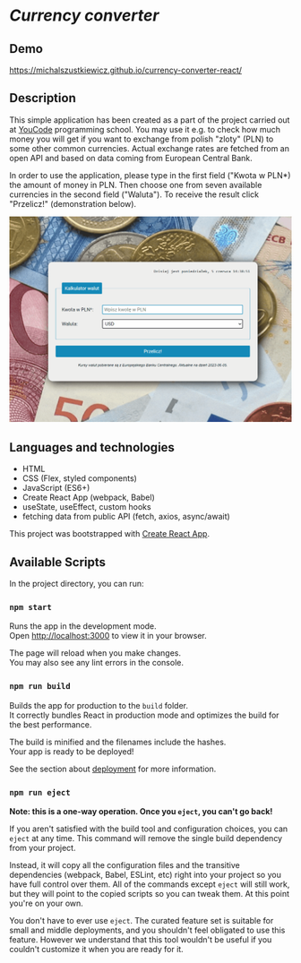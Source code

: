 # *Currency converter*

## Demo

https://michalszustkiewicz.github.io/currency-converter-react/

## Description

This simple application has been created as a part of the project carried out at [YouCode](https://youcode.pl/) programming school. You may use it e.g. to check how much money you will get if you want to exchange from polish "zloty" (PLN) to some other common currencies. Actual exchange rates are fetched from an open API and based on data coming from European Central Bank.

In order to use the application, please type in the first field ("Kwota w PLN*) the amount of money in PLN. Then choose one from seven available currencies in the second field ("Waluta"). To receive the result click "Przelicz!" (demonstration below).

![action](public/images/currency.gif)

## Languages and technologies

- HTML
- CSS (Flex, styled components)
- JavaScript (ES6+)
- Create React App (webpack, Babel)
- useState, useEffect, custom hooks
- fetching data from public API (fetch, axios, async/await)

This project was bootstrapped with [Create React App](https://github.com/facebook/create-react-app).

## Available Scripts

In the project directory, you can run:

### `npm start`

Runs the app in the development mode.\
Open [http://localhost:3000](http://localhost:3000) to view it in your browser.

The page will reload when you make changes.\
You may also see any lint errors in the console.

### `npm run build`

Builds the app for production to the `build` folder.\
It correctly bundles React in production mode and optimizes the build for the best performance.

The build is minified and the filenames include the hashes.\
Your app is ready to be deployed!

See the section about [deployment](https://facebook.github.io/create-react-app/docs/deployment) for more information.

### `npm run eject`

**Note: this is a one-way operation. Once you `eject`, you can't go back!**

If you aren't satisfied with the build tool and configuration choices, you can `eject` at any time. This command will remove the single build dependency from your project.

Instead, it will copy all the configuration files and the transitive dependencies (webpack, Babel, ESLint, etc) right into your project so you have full control over them. All of the commands except `eject` will still work, but they will point to the copied scripts so you can tweak them. At this point you're on your own.

You don't have to ever use `eject`. The curated feature set is suitable for small and middle deployments, and you shouldn't feel obligated to use this feature. However we understand that this tool wouldn't be useful if you couldn't customize it when you are ready for it.
